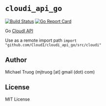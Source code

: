`cloudi_api_go`
===============

[![Build Status](https://travis-ci.org/CloudI/cloudi_api_go.png)](https://travis-ci.org/CloudI/cloudi_api_go) [![Go Report Card](https://goreportcard.com/badge/github.com/CloudI/cloudi_api_go?maxAge=3600)](https://goreportcard.com/report/github.com/CloudI/cloudi_api_go)

Go [CloudI API](http://cloudi.org/api.html#1_Intro)

Use as a remote import path
`import "github.com/CloudI/cloudi_api_go/src/cloudi"`

Author
------

Michael Truog (mjtruog [at] gmail (dot) com)

License
-------

MIT License
